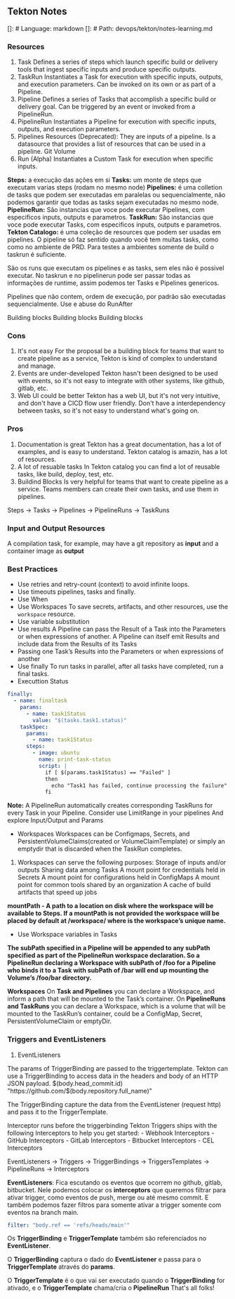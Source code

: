 ## Tekton Notes
[]: # Language: markdown
[]: # Path: devops/tekton/notes-learning.md

### Resources
1. Task
Defines a series of steps which launch specific build or delivery tools that ingest specific inputs and produce specific outputs.
2. TaskRun
Instantiates a Task for execution with specific inputs, outputs, and execution parameters. Can be invoked on its own or as part of a Pipeline.
3. Pipeline
Defines a series of Tasks that accomplish a specific build or delivery goal. Can be triggered by an event or invoked from a PipelineRun.
4. PipelineRun
Instantiates a Pipeline for execution with specific inputs, outputs, and execution parameters.
5. Pipelines Resources (Deprecated):
They are inputs of a pipeline.
Is a datasource that provides a list of resources that can be used in a pipeline.
Git
Volume
6. Run (Alpha)
Instantiates a Custom Task for execution when specific inputs.


**Steps:** a execução das ações em si
**Tasks:** um monte de steps que executam varias steps (rodam no mesmo node)
**Pipelines:** é uma colletion de tasks que podem ser executadas em paralelas ou sequencialmente, não podemos garantir que todas as tasks sejam executadas no mesmo node.
**PipelineRun:** São instancias que voce pode executar Pipelines, com especificos inputs, outputs e parametros.
**TaskRun:** São instancias que voce pode executar Tasks, com especificos inputs, outputs e parametros.
**Tekton Catalogo:** é uma coleção de resources que podem ser usadas em pipelines.
O pipeline só faz sentido quando você tem muitas tasks, como como no ambiente de PRD.
Para testes a ambientes somente de build o taskrun é suficiente.

São os runs que executam os pipelines e as tasks, sem eles não é possivel executar.
No taskrun e no pipelinerun pode ser passar todas as informações de runtime, assim podemos ter Tasks e Pipelines genericos.

Pipelines que não contem, ordem de execução, por padrão são executadas sequencialmente.
Use e abuse do RunAfter

Building blocks
Building blocks
Building blocks

### Cons
1. It's not easy
For the proposal be a building block for teams that want to create pipeline as a service, Tekton is kind of complex to understand and manage.
2. Events are under-developed
Tekton hasn't been designed to be used with events, so it's not easy to integrate with other systems, like github, gitlab, etc.
3. Web UI could be better
Tekton has a web UI, but it's not very intuitive, and don't have a CICD flow user friendly.
Don't have a interdependency between tasks, so it's not easy to understand what's going on.

### Pros
1. Documentation is great
Tekton has a great documentation, has a lot of examples, and is easy to understand.
Tekton catalog is amazin, has a lot of resources.
2. A lot of resuable tasks
In Tekton catalog you can find a lot of reusable tasks, like build, deploy, test, etc.
3. Buildind Blocks
Is very helpful for teams that want to create pipeline as a service.
Teams members can create their own tasks, and use them in pipelines.


Steps -> Tasks -> Pipelines -> PipelineRuns
           -> TaskRuns

### Input and Output Resources
A compilation task, for example, may have a git repository as **input** and a container image as **output**

### Best Practices
- Use retries and retry-count (context) to avoid infinite loops.
- Use timeouts pipelines, tasks and finally.
- Use When
- Use Workspaces
To save secrets, artifacts, and other resources, use the `workspace` resource.
- Use variable substitution
- Use results
A Pipeline can pass the Result of a Task into the Parameters or when expressions of another.
A Pipeline can itself emit Results and include data from the Results of its Tasks
- Passing one Task’s Results into the Parameters or when expressions of another
- Use finally
To run tasks in parallel, after all tasks have completed, run a final tasks.
- Executtion Status
```yaml
finally:
  - name: finaltask
    params:
      - name: task1Status
        value: "$(tasks.task1.status)"
    taskSpec:
      params:
        - name: task1Status
      steps:
        - image: ubuntu
          name: print-task-status
          script: |
            if [ $(params.task1Status) == "Failed" ]
            then
              echo "Task1 has failed, continue processing the failure"
            fi
```
**Note:** A PipelineRun automatically creates corresponding TaskRuns for every Task in your Pipeline.
Consider use LimitRange in your pipelines
And explore Input/Output and Params


- Workspaces
Workspaces can be Configmaps, Secrets, and PersistentVolumeClaims(created or VolumeClaimTemplate) or simply an emptydir that is discarded when the TaskRun completes.
1. Workspaces can serve the following purposes:
Storage of inputs and/or outputs
Sharing data among Tasks
A mount point for credentials held in Secrets
A mount point for configurations held in ConfigMaps
A mount point for common tools shared by an organization
A cache of build artifacts that speed up jobs

**mountPath - A path to a location on disk where the workspace will be available to Steps. If a mountPath is not provided the workspace will be placed by default at /workspace/<name> where <name> is the workspace’s unique name.**

- Use Workspace variables in Tasks

**The subPath specified in a Pipeline will be appended to any subPath specified as part of the PipelineRun workspace declaration. So a PipelineRun declaring a Workspace with subPath of /foo for a Pipeline who binds it to a Task with subPath of /bar will end up mounting the Volume’s /foo/bar directory.**

**Workspaces**
On **Task and Pipelines** you can declare a Workspace, and inform a path that will be mounted to the Task’s container.
On **PipelineRuns and TaskRuns** you can declare a Workspace, which is a volume that will be mounted to the TaskRun’s container, could be a ConfigMap, Secret, PersistentVolumeClaim or emptyDir.


###  Triggers and EventListeners
1. EventListeners

The params of TriggerBinding are passed to the triggertemplate.
Tekton can use a TriggerBinding to access data in the headers and body of an HTTP JSON payload.
 $(body.head_commit.id)
 "https://github.com/$(body.repository.full_name)"

The TriggerBinding capture the data from the EventListener (request http) and pass it to the TriggerTemplate.

Interceptor runs before the triggerbinding
Tekton Triggers ships with the following Interceptors to help you get started: - Webhook Interceptors - GitHub Interceptors - GitLab Interceptors - Bitbucket Interceptors - CEL Interceptors


EventListeners -> Triggers -> TriggerBindings -> TriggersTemplates -> PipelineRuns
                    -> Interceptors

**EventListeners**: Fica escutando os eventos que ocorrem no github, gitlab, bitbucket.
Nele podemos colocar os **interceptors** que queremos filtrar para ativar trigger, como eventos de push, merge ou até mesmo commit. E também podemos fazer filtros para somente ativar a trigger somente com eventos na branch main.
```yaml
filter: "body.ref == 'refs/heads/main'"
```
Os **TriggerBinding** e **TriggerTemplate** também são referenciados no **EventListener**.

O **TriggerBinding** captura o dado do **EventListener** e passa para o **TriggerTemplate** através do **params**.

O **TriggerTemplate** é o que vai ser executado quando o **TriggerBinding** for ativado, e o **TriggerTemplate** chama/cria o **PipelineRun**
That's all folks!
